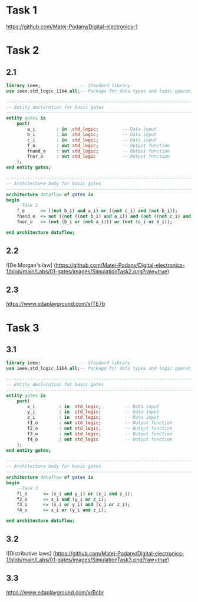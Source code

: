 # Task 1
https://github.com/Matej-Podany/Digital-electronics-1

# Task 2
## 2.1
```vhdl
library ieee;               -- Standard library
use ieee.std_logic_1164.all;-- Package for data types and logic operations

------------------------------------------------------------------------
-- Entity declaration for basic gates
------------------------------------------------------------------------
entity gates is
    port(
        a_i        : in  std_logic;         -- Data input
        b_i        : in  std_logic;         -- Data input
        c_i        : in  std_logic;         -- Data input
        f_o        : out std_logic;         -- Output function
        fnand_o    : out std_logic;         -- Output function
        fnor_o     : out std_logic          -- Output function
    );
end entity gates;

------------------------------------------------------------------------
-- Architecture body for basic gates
------------------------------------------------------------------------
architecture dataflow of gates is
begin
	--Task 2
    f_o      <= ((not b_i) and a_i) or ((not c_i) and (not b_i));
    fnand_o  <= not ((not ((not b_i) and a_i)) and (not ((not c_i) and (not b_i))));
    fnor_o   <= (not (b_i or (not a_i))) or (not (c_i or b_i));

end architecture dataflow;
```

## 2.2
![De Morgan's law] (https://github.com/Matej-Podany/Digital-electronics-1/blob/main/Labs/01-gates/images/SimulationTask2.png?raw=true)

## 2.3
https://www.edaplayground.com/x/TE7b

# Task 3
## 3.1
```vhdl
library ieee;               -- Standard library
use ieee.std_logic_1164.all;-- Package for data types and logic operations

------------------------------------------------------------------------
-- Entity declaration for basic gates
------------------------------------------------------------------------
entity gates is
    port(
        x_i         : in  std_logic;         -- Data input
        y_i         : in  std_logic;         -- Data input
        z_i         : in  std_logic;         -- Data input
        f1_o        : out std_logic;         -- Output function
        f2_o        : out std_logic;         -- Output function
        f3_o        : out std_logic;         -- Output function
        f4_o        : out std_logic          -- Output function
    );
end entity gates;

------------------------------------------------------------------------
-- Architecture body for basic gates
------------------------------------------------------------------------
architecture dataflow of gates is
begin
	--Task 3
    f1_o      <= (x_i and y_i) or (x_i and z_i);
    f2_o      <= x_i and (y_i or z_i);
    f3_o      <= (x_i or y_i) and (x_i or z_i);
    f4_o      <= x_i or (y_i and z_i);

end architecture dataflow;
```

## 3.2
![Distributive laws] (https://github.com/Matej-Podany/Digital-electronics-1/blob/main/Labs/01-gates/images/SimulationTask3.png?raw=true)

## 3.3
https://www.edaplayground.com/x/Bcbr
